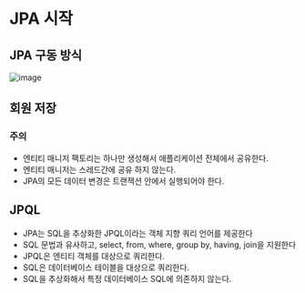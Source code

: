 # JPA 시작



## JPA 구동 방식

![image](https://user-images.githubusercontent.com/40904001/191945065-0c7631e8-a54f-46d9-9af6-4fcab70168cd.png)



## 회원 저장

### 주의

- 엔티티 매니저 팩토리는 하나만 생성해서 애플리케이션 전체에서 공유한다.
- 엔티티 매니저는 스레드간에 공유 하지 않는다.
- JPA의 모든 데이터 변경은 트랜잭션 안에서 실행되어야 한다.



## JPQL

- JPA는 SQL을 추상화한 JPQL이라는 객체 지향 쿼리 언어를 제공한다
- SQL 문법과 유사하고, select, from, where, group by, having, join을 지원한다
- JPQL은 엔티티 객체를 대상으로 쿼리한다.
- SQL은 데이터베이스 테이블을 대상으로 쿼리한다.
- SQL을 추상화해서 특정 데이터베이스 SQL에 의존하지 않는다.



